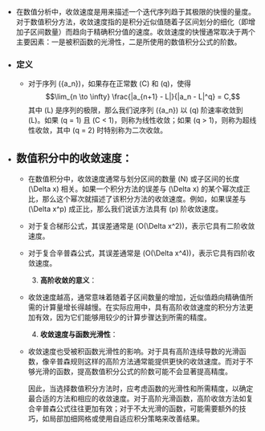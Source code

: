 - 在数值分析中，收敛速度是用来描述一个迭代序列趋于其极限的快慢的量度。对于数值积分方法，收敛速度指的是积分近似值随着子区间划分的细化（即增加子区间数量）而趋向于精确积分值的速度。收敛速度的快慢通常取决于两个主要因素：一是被积函数的光滑性，二是所使用的数值积分公式的阶数。
- ### 定义
	- 对于序列 \(\{a_n\}\)，如果存在正常数 \(C\) 和 \(q\)，使得 
	  $$\lim_{n \to \infty} \frac{|a_{n+1} - L|}{|a_n - L|^q} = C,$$
	  其中 \(L\) 是序列的极限，那么我们说序列 \(\{a_n\}\) 以 \(q\) 阶速率收敛到 \(L\)。如果 \(q = 1\) 且 \(C < 1\)，则称为线性收敛；如果 \(q > 1\)，则称为超线性收敛，其中 \(q = 2\) 时特别称为二次收敛。
- ## **数值积分中的收敛速度**：
	- 在数值积分中，收敛速度通常与划分区间的数量 \(N\) 或子区间的长度 \(\Delta x\) 相关。如果一个积分方法的误差与 \(\Delta x\) 的某个幂次成正比，那么这个幂次就描述了该积分方法的收敛速度。例如，如果误差与 \(\Delta x^p\) 成正比，那么我们说该方法具有 \(p\) 阶收敛速度。
	- 对于复合梯形公式，其误差通常是 \(O(\Delta x^2)\)，表示它具有二阶收敛速度。
	- 对于复合辛普森公式，其误差通常是 \(O(\Delta x^4)\)，表示它具有四阶收敛速度。
	  
	  3. **高阶收敛的意义**：
	- 收敛速度越高，通常意味着随着子区间数量的增加，近似值趋向精确值所需的计算量增长得越慢。在实际应用中，具有高阶收敛速度的积分方法更加有效，因为它们能够用较少的计算步骤达到所需的精度。
	  
	  4. **收敛速度与函数光滑性**：
	- 收敛速度也受被积函数光滑性的影响。对于具有高阶连续导数的光滑函数，像辛普森规则这样的高阶方法通常能提供更快的收敛速度。而对于不够光滑的函数，提高数值积分公式的阶数可能不会显著提高精度。
	  
	  因此，当选择数值积分方法时，应考虑函数的光滑性和所需精度，以确定最合适的方法和相应的收敛速度。对于高阶光滑函数，高阶收敛方法如复合辛普森公式往往更加有效；对于不太光滑的函数，可能需要额外的技巧，如局部加细网格或使用自适应积分策略来改善结果。